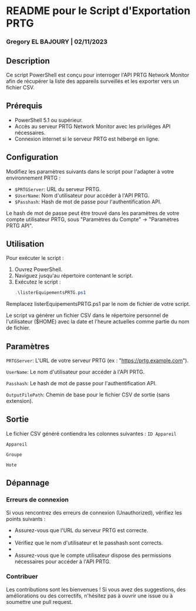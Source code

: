 # README pour le Script d'Exportation PRTG
### Gregory EL BAJOURY | 02/11/2023
## Description
Ce script PowerShell est conçu pour interroger l'API PRTG Network Monitor afin de récupérer la liste des appareils surveillés et les exporter vers un fichier CSV. 

## Prérequis
- PowerShell 5.1 ou supérieur.
- Accès au serveur PRTG Network Monitor avec les privilèges API nécessaires.
- Connexion internet si le serveur PRTG est hébergé en ligne.

## Configuration
Modifiez les paramètres suivants dans le script pour l'adapter à votre environnement PRTG :
- `$PRTGServer`: URL du serveur PRTG.
- `$UserName`: Nom d'utilisateur pour accéder à l'API PRTG.
- `$Passhash`: Hash de mot de passe pour l'authentification API.

Le hash de mot de passe peut être trouvé dans les paramètres de votre compte utilisateur PRTG, sous "Paramètres du Compte" -> "Paramètres PRTG API".

## Utilisation
Pour exécuter le script :
1. Ouvrez PowerShell.
2. Naviguez jusqu'au répertoire contenant le script.
3. Exécutez le script : 
   ```powershell
   .\listerEquipementsPRTG.ps1
   ````

Remplacez listerEquipementsPRTG.ps1 par le nom de fichier de votre script.

Le script va générer un fichier CSV dans le répertoire personnel de l'utilisateur ($HOME) avec la date et l'heure actuelles comme partie du nom de fichier.

## Paramètres
`PRTGServer`: L'URL de votre serveur PRTG (ex : "https://prtg.example.com").

`UserName`: Le nom d'utilisateur pour accéder à l'API PRTG.

`Passhash`: Le hash de mot de passe pour l'authentification API.

`OutputFilePath`: Chemin de base pour le fichier CSV de sortie (sans extension).

## Sortie
Le fichier CSV généré contiendra les colonnes suivantes :
`ID Appareil`

`Appareil`

`Groupe`

`Hote`

## Dépannage

###  Erreurs de connexion
Si vous rencontrez des erreurs de connexion (Unauthorized), vérifiez les points suivants :

- Assurez-vous que l'URL du serveur PRTG est correcte.
- 
- Vérifiez que le nom d'utilisateur et le passhash sont corrects.
- 
- Assurez-vous que le compte utilisateur dispose des permissions nécessaires pour accéder à l'API PRTG.

### Contribuer

Les contributions sont les bienvenues ! Si vous avez des suggestions, des améliorations ou des correctifs, n'hésitez pas à ouvrir une issue ou à soumettre une pull request.



